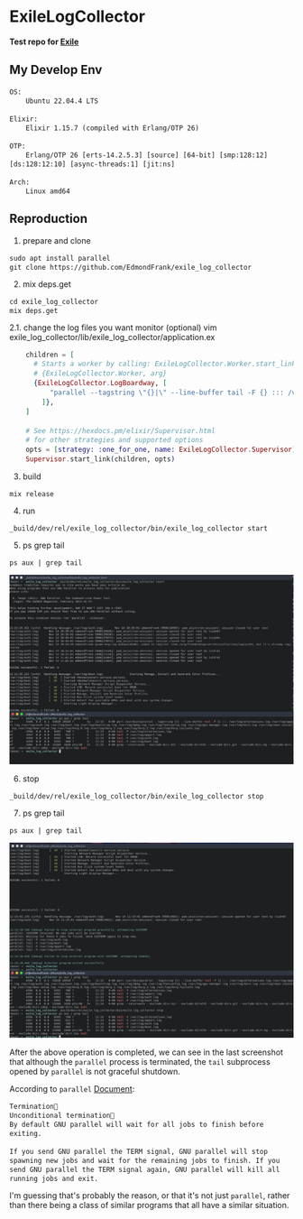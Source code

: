 # ExileLogCollector

**Test repo for [Exile](https://github.com/akash-akya/exile/issues/47)**

## My Develop Env
```
OS:
    Ubuntu 22.04.4 LTS

Elixir:
    Elixir 1.15.7 (compiled with Erlang/OTP 26)

OTP:
    Erlang/OTP 26 [erts-14.2.5.3] [source] [64-bit] [smp:128:12] [ds:128:12:10] [async-threads:1] [jit:ns]

Arch:
    Linux amd64
```

## Reproduction

1. prepare and clone
```
sudo apt install parallel
git clone https://github.com/EdmondFrank/exile_log_collector
```

2. mix deps.get
```
cd exile_log_collector
mix deps.get
```

2.1. change the log files you want monitor (optional)
vim exile_log_collector/lib/exile_log_collector/application.ex
```elixir
    children = [
      # Starts a worker by calling: ExileLogCollector.Worker.start_link(arg)
      # {ExileLogCollector.Worker, arg}
      {ExileLogCollector.LogBoardway, [
          "parallel --tagstring \"{}|\" --line-buffer tail -F {} ::: /var/log/*.log" # change this line
        ]},
    ]

    # See https://hexdocs.pm/elixir/Supervisor.html
    # for other strategies and supported options
    opts = [strategy: :one_for_one, name: ExileLogCollector.Supervisor]
    Supervisor.start_link(children, opts)
```


3. build
```
mix release
```

4. run
```
_build/dev/rel/exile_log_collector/bin/exile_log_collector start

```

5. ps grep tail
```
ps aux | grep tail
```

![image](./images/run_and_ps.png)

6. stop
```
_build/dev/rel/exile_log_collector/bin/exile_log_collector stop

```

7. ps grep tail
```
ps aux | grep tail
```

![image](./images/stop_and_ps.png)

After the above operation is completed, we can see in the last screenshot that although the `parallel` process is terminated, the `tail` subprocess opened by `parallel` is not graceful shutdown.

According to `parallel` [Document](https://www.gnu.org/software/parallel/parallel_tutorial.html#unconditional-termination):

```
Termination
Unconditional termination
By default GNU parallel will wait for all jobs to finish before exiting.

If you send GNU parallel the TERM signal, GNU parallel will stop spawning new jobs and wait for the remaining jobs to finish. If you send GNU parallel the TERM signal again, GNU parallel will kill all running jobs and exit.
```

I'm guessing that's probably the reason, or that it's not just `parallel`, rather than there being a class of similar programs that all have a similar situation.
